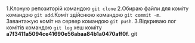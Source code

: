 ####
1.Клоную репозиторій командою `git clone`
2.Обираю файли для коміту командою `git add`.Коміт здійснюю командою `git commit -m`. Завантажую коміт на сервер командою `git push`.
3.Відкриваю лог комітів командою `git log` хеш коміту **a7f3411a5094ce41690e56abaa84b1a0470aff0f**.
git